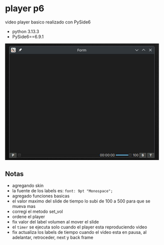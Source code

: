 # player p6

video player basico realizado con PySide6
- python 3.13.3
- PySide6==6.9.1

![](otros/cap_player-p6.jpg)


## Notas

- agregando skin
- la fuente de los labels es: `font: 9pt "Monospace";`
- agregado funciones basicas
- el valor maximo del slide de tiempo lo subi de 100 a 500 para que se mueva mas
- corregi el metodo set_vol
- ordene el player
- fix valor del label volumen al mover el slide
- el `timer` se ejecuta solo cuando el player esta reproduciendo video
- fix actualiza los labels de tiempo cuando el video esta en pausa, al adelantar, retroceder, next y back frame
